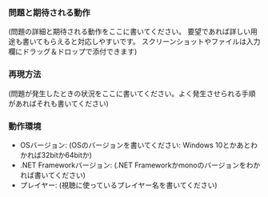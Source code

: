 ### 問題と期待される動作
(問題の詳細と期待される動作をここに書いてください。
 要望であれば詳しい用途も書いてもらえると対応しやすいです。
 スクリーンショットやファイルは入力欄にドラッグ＆ドロップで添付できます)
### 再現方法
(問題が発生したときの状況をここに書いてください。よく発生させられる手順があればそれも書いてください)
### 動作環境
* OSバージョン: (OSのバージョンを書いてください: Windows 10とかあとわかれば32bitか64bitか)
* .NET Frameworkバージョン: (.NET Frameworkかmonoのバージョンをわかれば書いてください)
* プレイヤー: (視聴に使っているプレイヤー名を書いてください)
